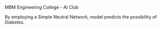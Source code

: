 MBM Engineering College - AI Club

By employing a Simple Neutral Network, model predicts the possibility of Diabetes.

